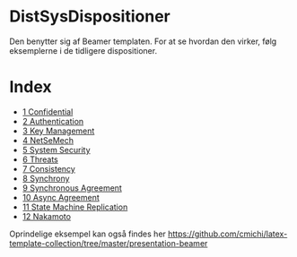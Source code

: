 # DistSysDispositioner

Den benytter sig af Beamer templaten. For at se hvordan den virker, følg eksemplerne i de tidligere dispositioner. 

# Index
- [1 Confidential](./out/1-Confidentiality.pdf)
- [2 Authentication](./out/2-Authentication.pdf)
- [3 Key Management](./out/3-KeyMangInf.pdf)
- [4 NetSeMech](./out/4-NetSeMech.pdf)
- [5 System Security](./out/5-SystemSecMech.pdf)
- [6 Threats](./out/6-Threats.pdf)
- [7 Consistency](./out/7-Consistency.pdf)
- [8 Synchrony](./out/8-Synchrony.pdf)
- [9 Synchronous Agreement](./out/9-SynchAgreement.pdf)
- [10 Async Agreement](./out/10-AsyncAgreement.pdf)
- [11 State Machine Replication](./out/11-StateMachineRep.pdf)
- [12 Nakamoto](./out/12-Nakamoto.pdf)

Oprindelige eksempel kan også findes her
https://github.com/cmichi/latex-template-collection/tree/master/presentation-beamer
